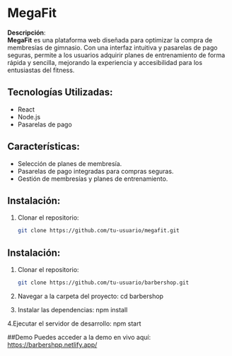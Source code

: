 
# MegaFit

**Descripción**:  
**MegaFit** es una plataforma web diseñada para optimizar la compra de membresías de gimnasio. Con una interfaz intuitiva y pasarelas de pago seguras, permite a los usuarios adquirir planes de entrenamiento de forma rápida y sencilla, mejorando la experiencia y accesibilidad para los entusiastas del fitness.

## Tecnologías Utilizadas:
- React
- Node.js
- Pasarelas de pago

## Características:
- Selección de planes de membresía.
- Pasarelas de pago integradas para compras seguras.
- Gestión de membresías y planes de entrenamiento.

## Instalación:

1. Clonar el repositorio:
   ```bash
   git clone https://github.com/tu-usuario/megafit.git


## Instalación:

1. Clonar el repositorio:
   ```bash
   git clone https://github.com/tu-usuario/barbershop.git
2. Navegar a la carpeta del proyecto:
    cd barbershop
   
3. Instalar las dependencias:
   npm install

4.Ejecutar el servidor de desarrollo:
  npm start

##Demo
Puedes acceder a la demo en vivo aquí: https://barbershpp.netlify.app/
